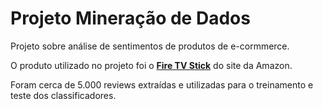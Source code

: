 # Projeto Mineração de Dados

Projeto sobre análise de sentimentos de produtos de e-cormmerce.

O produto utilizado no projeto foi o [**Fire TV Stick**](https://www.amazon.com.br/Fire-TV-Stick-Streaming/dp/B08C1K6LB2/ref=cm_cr_arp_d_product_top?ie=UTF8) do site da Amazon.

Foram cerca de 5.000 reviews extraídas e utilizadas para o treinamento e teste dos classificadores.
